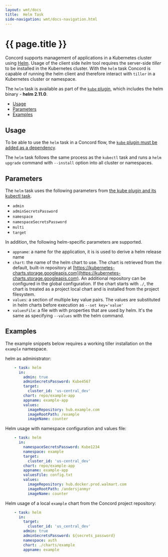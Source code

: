 ```yaml
---
layout: wmt/docs
title:  Helm Task
side-navigation: wmt/docs-navigation.html
---
```


# {{ page.title }}

Concord supports management of applications in a Kubernetes cluster using
[Helm](https://helm.sh/). Usage of the client side _helm_ tool requires the
server-side _tiller_ to be installed in the Kubernetes cluster. With the `helm`
task Concord is capable of running the helm client and therefore interact with
`tiller` in a Kubernetes cluster or namespace.

The `helm` task is available as part of the [`kube` plugin](./kubectl.html),
which includes the helm binary - __helm 2.11.0__.

- [Usage](#usage)
- [Parameters](#parameters)
- [Examples](#examples)


## Usage

To be able to use the `helm` task in a Concord flow, the
[`kube` plugin must be added as a dependency](./kubectl.html#usage).

The `helm` task follows the same process as the `kubectl` task and
runs a `helm upgrade` command with `--install` option into all cluster or
namespaces.

## Parameters

The `helm` task uses the following parameters from
[the kube plugin and its kubectl task](./kubectl.html#).

- `admin`
- `adminSecretsPassword`
- `namespace`
- `namespaceSecretsPassword`
- `multi`
- `target`

In addition, the following helm-specific parameters are supported.

- `appname`: a name for the application, it is is used to derive a helm release
  name
- `chart`: the name of the  helm chart to use. The chart is retrieved from
  the default, built-in repository at
  [https://kubernetes-charts.storage.googleapis.com](https://kubernetes-charts.storage.googleapis.com).
  An additional repository can be configured in the global configuration.
  If the chart starts with `./`, the chart is treated as a project local
  chart and is installed from the project filesystem.
- `values`: a section of multiple key value pairs. The values are substituted
  in helm charts before execution as `--set key='value'`
- `valuesFile`: a file with with properties that are used by helm. It's the
    same as specifying `--values` with the helm command.

<a name="#examples">

## Examples

The example snippets below requires a working tiller installation on the
`example` namespace.

helm as administrator:

```yaml
    - task: helm
      in:
        admin: true
        adminSecretsPassword: Kube4567
        target:
          cluster_id: 'us-central_dev'
        chart: repo/example-app
        appname: example-app
        values:
          imageRepository: hub.example.com
          imageRootPath: /example
          imageName: counter
```
          
Helm usage with namespace configuration and values file:

```yaml
    - task: helm
      in:
        namespaceSecretsPassword: Kube1234
        namespace: example
        target:
          cluster_id: 'us-central_dev'
        chart: repo/example-app
        appname: example-app
        valuesFile: config.txt
        values:
          imageRepository: hub.docker.prod.walmart.com
          imageRootPath: /andersjanmyr
          imageName: counter
```

Helm usage of a local `example` chart from the Concord project repository:

```yaml
    - task: helm
      in:
        target:
          cluster_id: 'us_central_dev'
        admin: true
        adminSecretsPassword: ${secrets_password}
        namespace: auth
        chart: ./charts/example
        appname: example
```
